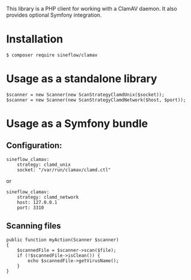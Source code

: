 This library is a PHP client for working with a ClamAV daemon. It also provides optional Symfony integration.

# Installation
```
$ composer require sineflow/clamav
```

# Usage as a standalone library
```
$scanner = new Scanner(new ScanStrategyClamdUnix($socket));
$scanner = new Scanner(new ScanStrategyClamdNetwork($host, $port));
```

# Usage as a Symfony bundle
## Configuration:
```
sineflow_clamav:
    strategy: clamd_unix
    socket: "/var/run/clamav/clamd.ctl"
```
or
```
sineflow_clamav:
    strategy: clamd_network
    host: 127.0.0.1
    port: 3310
```

## Scanning files
```
public function myAction(Scanner $scanner)
{
    $scannedFile = $scanner->scan($file);
    if (!$scannedFile->isClean()) {
        echo $scannedFile->getVirusName();
    }
}
```
